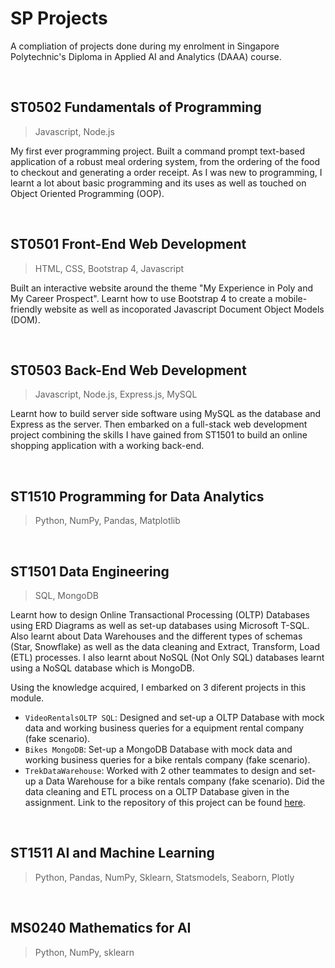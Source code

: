 # SP Projects
A compliation of projects done during my enrolment in Singapore Polytechnic's Diploma in Applied AI and Analytics (DAAA) course.

<br>

## ST0502 Fundamentals of Programming
> Javascript, Node.js

My first ever programming project. Built a command prompt text-based application of a robust meal ordering system, from the ordering of the food to checkout and generating a order receipt. As I was new to programming, I learnt a lot about basic programming and its uses as well as touched on Object Oriented Programming (OOP).

<br>

## ST0501 Front-End Web Development
> HTML, CSS, Bootstrap 4, Javascript

Built an interactive website around the theme "My Experience in Poly and My Career Prospect". Learnt how to use Bootstrap 4 to create a mobile-friendly website as well as incoporated Javascript Document Object Models (DOM).

<br>

## ST0503 Back-End Web Development
> Javascript, Node.js, Express.js, MySQL

Learnt how to build server side software using MySQL as the database and Express as the server. Then embarked on a full-stack web development project combining the skills I have gained from ST1501 to build an online shopping application with a working back-end.

<br>

## ST1510 Programming for Data Analytics
> Python, NumPy, Pandas, Matplotlib

<br>

## ST1501 Data Engineering
> SQL, MongoDB

Learnt how to design Online Transactional Processing (OLTP) Databases using ERD Diagrams as well as set-up databases using Microsoft T-SQL. Also learnt about Data Warehouses and the different types of schemas (Star, Snowflake) as well as the data cleaning and Extract, Transform, Load (ETL) processes. I also learnt about NoSQL (Not Only SQL) databases learnt using a NoSQL database which is MongoDB.

Using the knowledge acquired, I embarked on 3 diferent projects in this module.
* ```VideoRentalsOLTP SQL```: Designed and set-up a OLTP Database with mock data and working business queries for a equipment rental company (fake scenario).
* ```Bikes MongoDB```: Set-up a MongoDB Database with mock data and working business queries for a bike rentals company (fake scenario).
* ```TrekDataWarehouse```: Worked with 2 other teammates to design and set-up a Data Warehouse for a bike rentals company (fake scenario). Did the data cleaning and ETL process on a OLTP Database given in the assignment. Link to the repository of this project can be found [here](https://github.com/JoelPoah/TrekDataWarehouse).

<br>

## ST1511 AI and Machine Learning
> Python, Pandas, NumPy, Sklearn, Statsmodels, Seaborn, Plotly

<br>

## MS0240 Mathematics for AI
> Python, NumPy, sklearn
